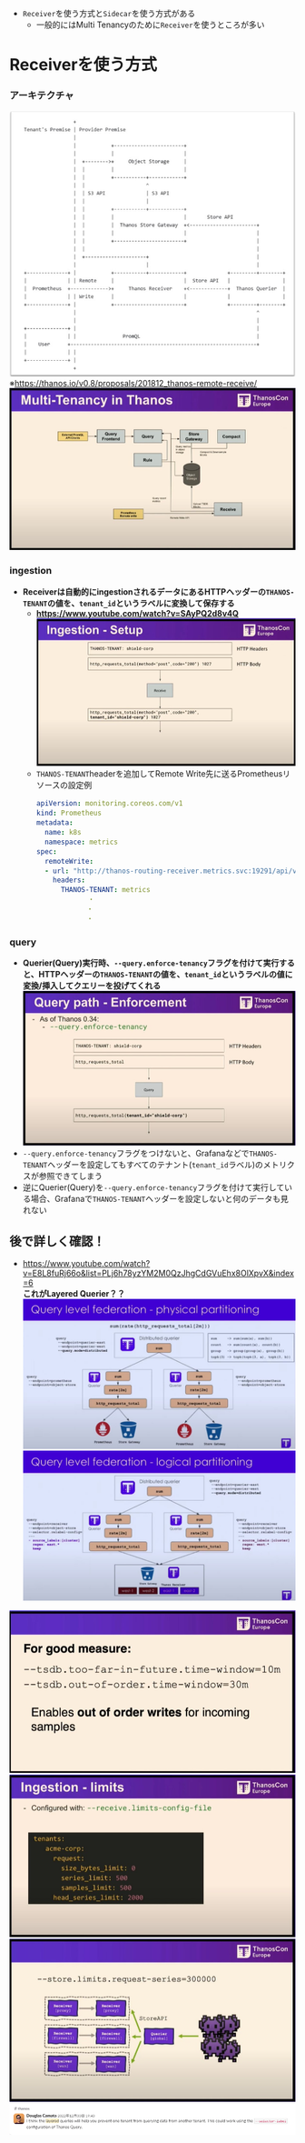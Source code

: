 - `Receiver`を使う方式と`Sidecar`を使う方式がある
  - 一般的にはMulti Tenancyのために`Receiver`を使うところが多い

# Receiverを使う方式
### アーキテクチャ
![](./image/multi-tenancy-receiver.jpg)  
※https://thanos.io/v0.8/proposals/201812_thanos-remote-receive/
![](./image/multi_tenancy_1.jpg)
### ingestion
- **Receiverは自動的にingestionされるデータにあるHTTPヘッダーの`THANOS-TENANT`の値を、`tenant_id`というラベルに変換して保存する**
  - **https://www.youtube.com/watch?v=SAyPQ2d8v4Q**  
  ![](./image/multi_tenancy_2.jpg)  
  - `THANOS-TENANT`headerを追加してRemote Write先に送るPrometheusリソースの設定例  
    ```yaml
    apiVersion: monitoring.coreos.com/v1
    kind: Prometheus
    metadata:
      name: k8s
      namespace: metrics
    spec:
      remoteWrite:
      - url: "http://thanos-routing-receiver.metrics.svc:19291/api/v1/receive"
        headers:
          THANOS-TENANT: metrics
          　　　　・
        　　　　　・
        　　　　　・
    ```
### query
- **Querier(Query)実行時、`--query.enforce-tenancy`フラグを付けて実行すると、HTTPヘッダーの`THANOS-TENANT`の値を、`tenant_id`というラベルの値に変換/挿入してクエリーを投げてくれる**  
  ![](./image/multi_tenancy_4.jpg)
- `--query.enforce-tenancy`フラグをつけないと、Grafanaなどで`THANOS-TENANT`ヘッダーを設定してもすべてのテナント(`tenant_id`ラベル)のメトリクスが参照できてしまう
- 逆にQuerier(Query)を`--query.enforce-tenancy`フラグを付けて実行している場合、Grafanaで`THANOS-TENANT`ヘッダーを設定しないと何のデータも見れない


## 後で詳しく確認！
- https://www.youtube.com/watch?v=E8L8fuRj66o&list=PLj6h78yzYM2M0QzJhgCdGVuEhx8OlXpvX&index=6  
  **これがLayered Querier？？**
  ![](./image/query_distributed_mode_2.jpg)
  ![](./image/query_distributed_mode_1.jpg)

![](./image/allow_old_sample.jpg)
![](./image/multi_tenancy_3.jpg)
![](./image/limit_1.jpg)
![](./image/slack-1.png)
